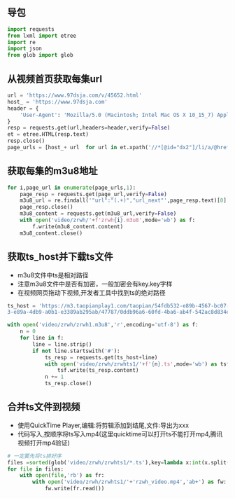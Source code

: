 ## 导包
```py
import requests
from lxml import etree
import re
import json
from glob import glob
```
## 从视频首页获取每集url
```py
url = 'https://www.97dsja.com/v/45652.html'
host_ = 'https://www.97dsja.com'
header = {
    'User-Agent': 'Mozilla/5.0 (Macintosh; Intel Mac OS X 10_15_7) AppleWebKit/537.36 (KHTML, like Gecko) Chrome/103.0.0.0 Safari/537.36'   
}
resp = requests.get(url,headers=header,verify=False)
et = etree.HTML(resp.text)
resp.close()
page_urls = [host_+ url  for url in et.xpath('//*[@id="dx2"]/li/a/@href')]
```
## 获取每集的m3u8地址
```py
for i,page_url in enumerate(page_urls,1):
    page_resp = requests.get(page_url,verify=False)
    m3u8_url = re.findall('"url":"(.+)","url_next"',page_resp.text)[0].replace('\\','')
    page_resp.close()
    m3u8_content = requests.get(m3u8_url,verify=False)
    with open('video/zrwh/'+f'zrwh{i}.m3u8',mode='wb') as f:
        f.write(m3u8_content.content)
    m3u8_content.close()
```
## 获取ts_host并下载ts文件
- m3u8文件中ts是相对路径
- 注意m3u8文件中是否有加密，一般加密会有key.key字样
- 在视频网页拖动下视频,开发者工具中找到ts的绝对路径
```py
ts_host = 'https://m3.taopianplay1.com/taopian/54fdb532-e89b-4567-bc07-aa93a0c6a79b/bddfddc\
3-e89a-4db9-a0b1-e3389ab295ab/47787/0ddb96a6-60fd-4ba6-ab4f-542ac8d834ea/SD/'

with open('video/zrwh/zrwh1.m3u8','r',encoding='utf-8') as f:
    n = 0
    for line in f:
        line = line.strip()
        if not line.startswith('#'):
            ts_resp = requests.get(ts_host+line)
            with open('video/zrwh/zrwhts1/'+f'{n}.ts',mode='wb') as tsf:
                tsf.write(ts_resp.content)
            n += 1
            ts_resp.close()
```

## 合并ts文件到视频
- 使用QuickTime Player,编辑:将剪辑添加到结尾,文件:导出为xxx
- 代码写入,按顺序将ts写入mp4(这里quicktime可以打开ts不能打开mp4,腾讯视频打开mp4验证)
```py
# 一定要先将ts排好序
files =sorted(glob('video/zrwh/zrwhts1/*.ts'),key=lambda x:int(x.split('/')[-1][:-3]))
for file in files:
    with open(file,'rb') as fr:
        with open('video/zrwh/zrwhts1/'+'rzwh_video.mp4','ab+') as fw:
            fw.write(fr.read())
```



